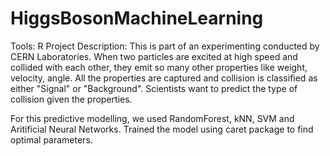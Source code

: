 # HiggsBosonMachineLearning

Tools: R
Project Description: This is part of an experimenting conducted by CERN Laboratories. When two particles are excited at high speed and collided with each other, they emit so many other properties like weight, velocity, angle. All the properties are captured and collision is classified as either "Signal" or "Background". Scientists want to predict the type of collision given the properties.

For this predictive modelling, we used RandomForest, kNN, SVM and Aritificial Neural Networks.
Trained the model using caret package to find optimal parameters.
